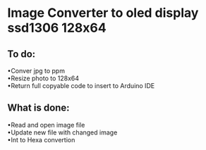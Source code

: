 # Image Converter to oled display ssd1306 128x64
## To do:
•Conver jpg to ppm<br>
•Resize photo to 128x64<br>
•Return full copyable code to insert to Arduino IDE<br>
## What is done:
•Read and open image file<br>
•Update new file with changed image<br>
•Int to Hexa convertion<br>
